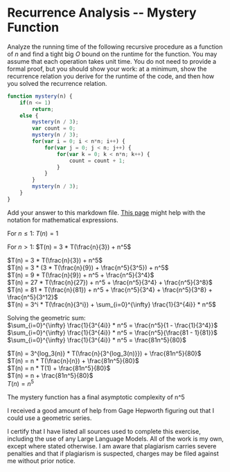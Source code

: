 # Recurrence Analysis -- Mystery Function

Analyze the running time of the following recursive procedure as a function of
$n$ and find a tight big $O$ bound on the runtime for the function. You may
assume that each operation takes unit time. You do not need to provide a formal
proof, but you should show your work: at a minimum, show the recurrence relation
you derive for the runtime of the code, and then how you solved the recurrence
relation.

```javascript
function mystery(n) {
    if(n <= 1)
        return;
    else {
        mystery(n / 3);
        var count = 0;
        mystery(n / 3);
        for(var i = 0; i < n*n; i++) {
            for(var j = 0; j < n; j++) {
                for(var k = 0; k < n*n; k++) {
                    count = count + 1;
                }
            }
        }
        mystery(n / 3);
    }
}
```

Add your answer to this markdown file. [This
page](https://docs.github.com/en/get-started/writing-on-github/working-with-advanced-formatting/writing-mathematical-expressions)
might help with the notation for mathematical expressions.

For $n \leq 1$:  $T(n) = 1$  

For $n > 1$:  $T(n) = 3 * T(\frac{n}{3}) + n^5$  

$T(n) = 3 * T(\frac{n}{3}) + n^5$  
$T(n) = 3 * (3 * T(\frac{n}{9}) + \frac{n^5}{3^5}) + n^5$  
$T(n) = 9 * T(\frac{n}{9}) + n^5 + \frac{n^5}{3^4}$  
$T(n) = 27 * T(\frac{n}{27}) + n^5 + \frac{n^5}{3^4} + \frac{n^5}{3^8}$  
$T(n) = 81 * T(\frac{n}{81}) + n^5 + \frac{n^5}{3^4} + \frac{n^5}{3^8} + \frac{n^5}{3^12}$  
$T(n) = 3^i * T(\frac{n}{3^i}) + \sum_{i=0}^{\infty} \frac{1}{3^{4i}} * n^5$  

Solving the geometric sum:  
$\sum_{i=0}^{\infty} \frac{1}{3^{4i}} * n^5 = \frac{n^5}{1 - \frac{1}{3^4}}$  
$\sum_{i=0}^{\infty} \frac{1}{3^{4i}} * n^5 = \frac{n^5}{\frac{81 - 1}{81}}$  
$\sum_{i=0}^{\infty} \frac{1}{3^{4i}} * n^5 = \frac{81n^5}{80}$  

$T(n) = 3^{log_3(n)} * T(\frac{n}{3^{log_3(n)}}) + \frac{81n^5}{80}$  
$T(n) = n * T(\frac{n}{n}) + \frac{81n^5}{80}$  
$T(n) = n * T(1) + \frac{81n^5}{80}$  
$T(n) = n + \frac{81n^5}{80}$  
$T(n) = n^5$

The mystery function has a final asymptotic complexity of n^5  


I received a good amount of help from Gage Hepworth figuring out that I could use a geometric series.

I certify that I have listed all sources used to complete this exercise, including the use of any Large Language Models. All of the work is my own, except where stated otherwise. I am aware that plagiarism carries severe penalties and that if plagiarism is suspected, charges may be filed against me without prior notice.

